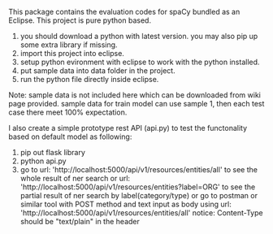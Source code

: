 This package contains the evaluation codes for spaCy bundled as an
Eclipse.  This project is pure python based.
1. you should download a python with latest version. you may also pip up some extra library if missing.
2. import this project into eclipse.
3. setup python evironment with eclipse to work with the python installed.
4. put sample data into data folder in the project.
5. run the python file directly inside eclipse.


Note: sample data is not included here which can be downloaded from wiki page provided.
      sample data for train model can use sample 1, then each test case there meet 100% expectation.

I also create a simple prototype rest API (api.py) to test the functonality based on default model
as following:
1. pip out flask library
2. python api.py
3. go to url: 'http://localhost:5000/api/v1/resources/entities/all' to see the whole result of ner search
      or url: 'http://localhost:5000/api/v1/resources/entities?label=ORG' to see the partial result of ner search by label(category/type)
      or go to postman or similar tool with POST method and text input as body using url: 'http://localhost:5000/api/v1/resources/entities/all'
         notice: Content-Type should be "text/plain" in the header